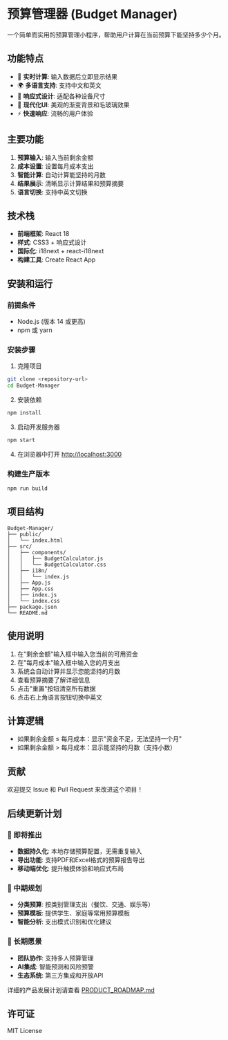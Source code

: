 # 预算管理器 (Budget Manager)

一个简单而实用的预算管理小程序，帮助用户计算在当前预算下能坚持多少个月。

## 功能特点

- 🎯 **实时计算**: 输入数据后立即显示结果
- 🌍 **多语言支持**: 支持中文和英文
- 📱 **响应式设计**: 适配各种设备尺寸
- 🎨 **现代化UI**: 美观的渐变背景和毛玻璃效果
- ⚡ **快速响应**: 流畅的用户体验

## 主要功能

1. **预算输入**: 输入当前剩余金额
2. **成本设置**: 设置每月成本支出
3. **智能计算**: 自动计算能坚持的月数
4. **结果展示**: 清晰显示计算结果和预算摘要
5. **语言切换**: 支持中英文切换

## 技术栈

- **前端框架**: React 18
- **样式**: CSS3 + 响应式设计
- **国际化**: i18next + react-i18next
- **构建工具**: Create React App

## 安装和运行

### 前提条件
- Node.js (版本 14 或更高)
- npm 或 yarn

### 安装步骤

1. 克隆项目
```bash
git clone <repository-url>
cd Budget-Manager
```

2. 安装依赖
```bash
npm install
```

3. 启动开发服务器
```bash
npm start
```

4. 在浏览器中打开 [http://localhost:3000](http://localhost:3000)

### 构建生产版本

```bash
npm run build
```

## 项目结构

```
Budget-Manager/
├── public/
│   └── index.html
├── src/
│   ├── components/
│   │   ├── BudgetCalculator.js
│   │   └── BudgetCalculator.css
│   ├── i18n/
│   │   └── index.js
│   ├── App.js
│   ├── App.css
│   ├── index.js
│   └── index.css
├── package.json
└── README.md
```

## 使用说明

1. 在"剩余金额"输入框中输入您当前的可用资金
2. 在"每月成本"输入框中输入您的月支出
3. 系统会自动计算并显示您能坚持的月数
4. 查看预算摘要了解详细信息
5. 点击"重置"按钮清空所有数据
6. 点击右上角语言按钮切换中英文

## 计算逻辑

- 如果剩余金额 ≤ 每月成本：显示"资金不足，无法坚持一个月"
- 如果剩余金额 > 每月成本：显示能坚持的月数（支持小数）

## 贡献

欢迎提交 Issue 和 Pull Request 来改进这个项目！

## 后续更新计划

### 🚀 即将推出
- **数据持久化**: 本地存储预算配置，无需重复输入
- **导出功能**: 支持PDF和Excel格式的预算报告导出
- **移动端优化**: 提升触摸体验和响应式布局

### 🔮 中期规划
- **分类预算**: 按类别管理支出（餐饮、交通、娱乐等）
- **预算模板**: 提供学生、家庭等常用预算模板
- **智能分析**: 支出模式识别和优化建议

### 🌟 长期愿景
- **团队协作**: 支持多人预算管理
- **AI集成**: 智能预测和风险预警
- **生态系统**: 第三方集成和开放API

详细的产品发展计划请查看 [PRODUCT_ROADMAP.md](./PRODUCT_ROADMAP.md)

## 许可证

MIT License

